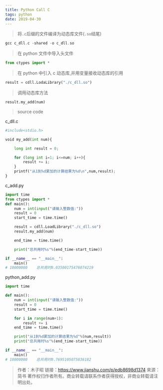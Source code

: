 ```yaml
---
title: Python Call C
tags: python
date: 2019-04-30
---
```


> 将`.c`后缀的文件编译为动态库文件(`.so`结尾)

```c
gcc c_dll.c -shared -o c_dll.so
```

> 在 python 文件中导入头文件

```python
from ctypes import *
```

> 在 python 中引入 c 动态库,并用变量接收动态库的引用

```python
result = cdll.LodaLibrary("./c_dll.so")
```

> 调用动态库方法

```python
result.my_add(num)
```

> source code

c_dll.c

```python
#include<stdio.h>

void my_add(int num){

    long int result = 0;

    for (long int i=1; i<=num; i++){
        result += i;
    }
    printf("从1到%d累加的计算结果为%d\n",num,result);
}
```

c_add.py

```python
import time
from ctypes import *
def main():
    num = int(input("请输入整数值:"))
    result = 0
    start_time = time.time()

    result = cdll.LoadLibrary("./c_dll.so")
    result.my_add(num)

    end_time = time.time()

    print("总共用时%s"%(end_time-start_time))

if __name__ == "__main__":
    main()
# 10000000    总共用时0.03500175476074219
```

python_add.py

```python
import time

def main():
    num = int(input("请输入整数值:"))
    result = 0
    start_time = time.time()

    for i in range(num+1):
        result += i
    end_time = time.time()

    print("从1到%d累加的计算结果为%d"%(num,result))
    print("总共用时%s"%(end_time-start_time))

if __name__ == "__main__":
    main()
# 10000000    总共用时0.7695105075836182
```

> 作者：木子昭
> 链接：<https://www.jianshu.com/p/edb8698d1374>
> 來源：简书
> 著作权归作者所有。商业转载请联系作者获得授权，非商业转载请注明出处。
